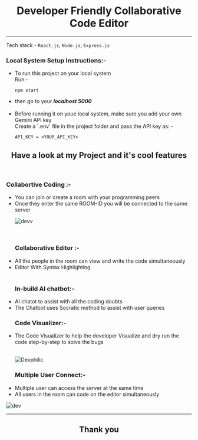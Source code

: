 
<h1 align=center>Developer Friendly Collaborative Code Editor</h1>
<hr>


Tech stack - `React.js`, `Node.js`, `Express.js`

<h3>Local System Setup Instructions:-</h3>
<ul>
<li>To run this project on your local system</li>
Run:-

`npm start`

<li>then go to your <strong><em>localhost 5000</em></strong></li>
<br>
<li> Before running it on youe local system, make sure you add your own Gemini API key <br>
Create a `.env` file in the project folder and pass the API key as: -
</li>

`API_KEY = <YOUR_API_KEY>`

</ul>



<h2 align =center>Have a look at my Project and it's cool features</h2>

<br>

<h3>Collabortive Coding :-</h3>
<ul>
  <li>You can join or create a room with your programming peers</li>
  <li>Once they enter the same ROOM-ID you will be connected to the same server


![devv](https://github.com/filza2112/Devphilic/assets/115334313/8e1186dd-16db-45e0-9807-6815aed9df08)
</li>


  <br>

  <h3>Collaborative Editor :-</h3>
  <li>All the people in the room can view and write the code simultaneously </li>
  <li>Editor With Syntax Highlighting</li>
  <br>

  
  <h3>In-build AI chatbot:-</h3>
  <li>
    AI chatot to assist with all the coding doubts
  </li>
  <li>
    The Chatbot uses Socratic method to assist with user queries
  </li>
  <h3>Code Visualizer:-</h3>
  <li>
   The Code Visualizer to help the developer Visualize and dry run the code step-by-step to solve the bugs
  </li>
  <br>
  
![Devphilic](https://github.com/filza2112/Devphilic/assets/115334313/182cffd6-5b93-463b-ba43-b9514bc1c89e)

<h3>Multiple User Connect:-</h3>
<li>
  Multiple user can access the server at the same time
</li>
<li>All users in the room can code on the editor simultaneously</li>
</ul>

![dev](https://github.com/filza2112/Devphilic/assets/115334313/daa11dc2-80ca-4029-8944-580fd96dc352)

<hr>
<h2 align=center>Thank you</h2>



